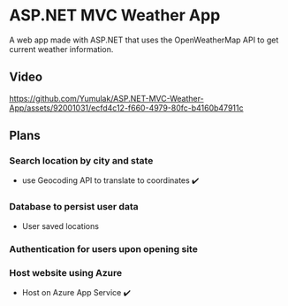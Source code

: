 # ASP.NET MVC Weather App

A web app made with ASP.NET that uses the OpenWeatherMap API to get current weather information.
## Video
https://github.com/Yumulak/ASP.NET-MVC-Weather-App/assets/92001031/ecfd4c12-f660-4979-80fc-b4160b47911c

## Plans
### Search location by city and state
- use Geocoding API to translate to coordinates :heavy_check_mark:
### Database to persist user data
- User saved locations
### Authentication for users upon opening site
### Host website using Azure 
- Host on Azure App Service :heavy_check_mark:
